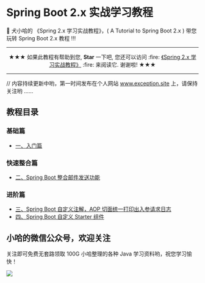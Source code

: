 # Spring Boot 2.x 实战学习教程

:green_apple: 犬小哈的 《Spring 2.x 学习实战教程》，( A Tutorial to Spring Boot 2.x ) 带您玩转 Spring Boot 2.x 教程 !!!

---

<p align="center">
 ★★★ 如果此教程有帮助到您, <b>Star</b> 一下吧, 您还可以访问 :fire: <a href="https://www.exception.site/springboot">《Spring 2.x 学习实战教程》</a> :fire: 来阅读它. 谢谢啦! ★★★
</p>

---

// 内容持续更新中哟，第一时间发布在个人网站 <a href="https://www.exception.site">www.exception.site</a> 上，请保持关注哟 ......

## 教程目录

### 基础篇

- [一、入门篇](https://www.exception.site/springboot/spring-boot-tutorial)

### 快速整合篇

- [二、Spring Boot 整合邮件发送功能](https://www.exception.site/springboot/spring-boots-send-mail)

### 进阶篇

- [三、Spring Boot 自定义注解，AOP 切面统一打印出入参请求日志](https://www.exception.site/springboot/spring-boot-aop-web-request)
- [四、Spring Boot 自定义 Starter 组件](https://www.exception.site/springboot/spring-boot-custom-starter)


## 小哈的微信公众号，欢迎关注

关注即可免费无套路领取 100G 小哈整理的各种 Java 学习资料哟，祝您学习愉快！

![](https://exception-image-bucket.oss-cn-hangzhou.aliyuncs.com/155634562788477)




